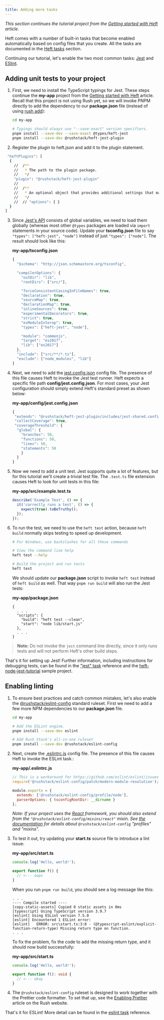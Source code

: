 ```yaml
---
title: Adding more tasks
---
```


_This section continues the tutorial project from the [Getting started with Heft](../heft_tutorials/getting_started.md) article._

Heft comes with a number of built-in tasks that become enabled automatically based on config files that you create.
All the tasks are documented in the [Heft tasks](../heft_tasks/api-extractor.md) section.

Continuing our tutorial, let's enable the two most common tasks: [Jest](../heft_tasks/jest.md)
and [ESlint](../heft_tasks/eslint.md).

## Adding unit tests to your project

1. First, we need to install the TypeScript typings for Jest. These steps continue the **my-app** project from the [Getting started with Heft](../heft_tutorials/getting_started.md) article. Recall that this project is not using Rush yet, so we will invoke PNPM directly to add the dependency to our **package.json** file (instead of using [rush add](@rushjs/pages/commands/rush_add/)):

   ```bash
   cd my-app

   # Typings should always use "--save-exact" version specifiers.
   pnpm install --save-dev --save-exact @types/heft-jest
   pnpm install --save-dev @rushstack/heft-jest-plugin
   ```

2. Register the plugin to heft.json and add it to the plugin statement.

```bash
 "heftPlugins": [
  {
    //  /**
    //   * The path to the plugin package.
    //   */
    "plugin": "@rushstack/heft-jest-plugin"
    //
    //  /**
    //   * An optional object that provides additional settings that may be defined by the plugin.
    //   */
    //  // "options": { }
  }
]
```

3. Since [Jest's API](https://jestjs.io/docs/en/api) consists of global variables, we need to load them globally (whereas most other `@types` packages are loaded via `import` statements in your source code). Update your **tsconfig.json** file to say `"types": ["heft-jest", "node"]` instead of just `"types": ["node"]`. The result should look like this:

   **my-app/tsconfig.json**

   ```js
   {
     "$schema": "http://json.schemastore.org/tsconfig",

     "compilerOptions": {
       "outDir": "lib",
       "rootDirs": ["src/"],

       "forceConsistentCasingInFileNames": true,
       "declaration": true,
       "sourceMap": true,
       "declarationMap": true,
       "inlineSources": true,
       "experimentalDecorators": true,
       "strict": true,
       "esModuleInterop": true,
       "types": ["heft-jest", "node"],

       "module": "commonjs",
       "target": "es2017",
       "lib": ["es2017"]
     },
     "include": ["src/**/*.ts"],
     "exclude": ["node_modules", "lib"]
   }
   ```

4. Next, we need to add the [jest.config.json](https://jestjs.io/docs/en/configuration) config file. The presence of this file causes Heft to invoke the Jest test runner. Heft expects a specific file path **config/jest.config.json**. For most cases, your Jest configuration should simply extend Heft's standard preset as shown below:

   **my-app/config/jest.config.json**

   ```js
   {
    "extends": "@rushstack/heft-jest-plugin/includes/jest-shared.config.json",
    "collectCoverage": true,
    "coverageThreshold": {
     "global": {
       "branches": 50,
       "functions": 50,
       "lines": 50,
       "statements": 50
       }
     }
   }
   ```

5. Now we need to add a unit test. Jest supports quite a lot of features, but for this tutorial we'll create a trivial test file. The `.test.ts` file extension causes Heft to look for unit tests in this file:

   **my-app/src/example.test.ts**

   ```ts
   describe('Example Test', () => {
     it('correctly runs a test', () => {
       expect(true).toBeTruthy();
     });
   });
   ```

6. To run the test, we need to use the `heft test` action, because `heft build` normally skips testing to speed up development.

   ```bash
   # For Windows, use backslashes for all these commands

   # View the command line help
   heft test --help

   # Build the project and run tests
   heft test
   ```

   We should update our **package.json** script to invoke `heft test` instead of `heft build` as well. That way `pnpm run build` will also run the Jest tests:

   **my-app/package.json**

   ```
   {
     . . .
     "scripts": {
       "build": "heft test --clean",
       "start": "node lib/start.js"
     },
     . . .
   }
   ```

> **Note:** Do not invoke the `jest` command line directly, since it only runs tests and will not perform Heft's other build steps.

That's it for setting up Jest! Further information, including instructions for debugging tests, can be found in the ["jest" task](../heft_tasks/jest.md) reference and the [heft-node-jest-tutorial](https://github.com/microsoft/rushstack-samples/tree/main/heft/heft-node-jest-tutorial) sample project.

## Enabling linting

1. To ensure best practices and catch common mistakes, let's also enable the [@rushstack/eslint-config](https://www.npmjs.com/package/@rushstack/eslint-config) standard ruleset. First we need to add a few more NPM dependencies to our **package.json** file.

   ```bash
   cd my-app

   # Add the ESLint engine.
   pnpm install --save-dev eslint

   # Add Rush Stack's all-in-one ruleset
   pnpm install --save-dev @rushstack/eslint-config
   ```

2. Next, create the [.eslintrc.js](https://eslint.org/docs/user-guide/configuring) config file. The presence of this file causes Heft to invoke the ESLint task.:

   **my-app/.eslintrc.js**

   ```js
   // This is a workaround for https://github.com/eslint/eslint/issues/3458
   require('@rushstack/eslint-config/patch/modern-module-resolution');

   module.exports = {
     extends: ['@rushstack/eslint-config/profile/node'],
     parserOptions: { tsconfigRootDir: __dirname }
   };
   ```

   _Note: If your project uses the [React](https://reactjs.org/) framework, you should also extend from the `"@rushstack/eslint-config/mixins/react"` mixin. See [the documentation](https://www.npmjs.com/package/@rushstack/eslint-config) for details about `@rushstack/eslint-config` "profiles" and "mixins"._

3. To test it out, try updating your **start.ts** source file to introduce a lint issue:

   **my-app/src/start.ts**

   ```ts
   console.log('Hello, world!');

   export function f() {
     // <--- oops
   }
   ```

   When you run `pnpm run build`, you should see a log message like this:

   ```
   . . .
   ---- Compile started ----
   [copy-static-assets] Copied 0 static assets in 0ms
   [typescript] Using TypeScript version 3.9.7
   [eslint] Using ESLint version 7.5.0
   [eslint] Encountered 1 ESLint error:
   [eslint]   ERROR: src\start.ts:3:8 - (@typescript-eslint/explicit-function-return-type) Missing return type on function.
   . . .
   ```

   To fix the problem, fix the code to add the missing return type, and it should now build successfully:

   **my-app/src/start.ts**

   ```ts
   console.log('Hello, world!');

   export function f(): void {
     // <--- okay
   }
   ```

4. The `@rushstack/eslint-config` ruleset is designed to work together with the Prettier code formatter.
   To set that up, see the [Enabling Prettier](@rushjs/pages/maintainer/enabling_prettier/) article
   on the Rush website.

That's it for ESLint! More detail can be found in the [eslint task](../heft_tasks/eslint.md) reference.
